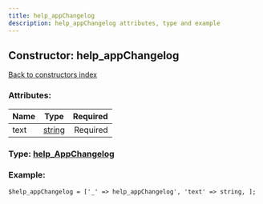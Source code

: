 ```yaml
---
title: help_appChangelog
description: help_appChangelog attributes, type and example
---
```

## Constructor: help\_appChangelog  
[Back to constructors index](index.md)



### Attributes:

| Name     |    Type       | Required |
|----------|:-------------:|---------:|
|text|[string](../types/string.md) | Required|



### Type: [help\_AppChangelog](../types/help_AppChangelog.md)


### Example:

```
$help_appChangelog = ['_' => help_appChangelog', 'text' => string, ];
```